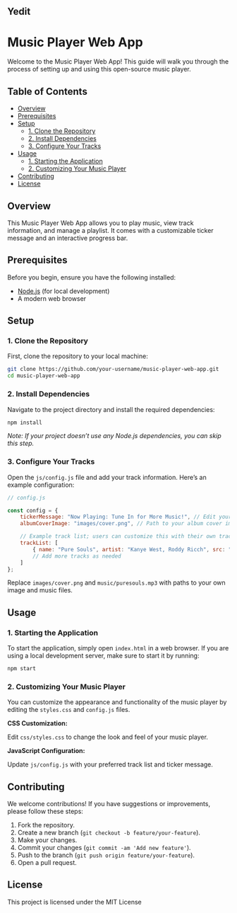 Yedit
---

# Music Player Web App

Welcome to the Music Player Web App! This guide will walk you through the process of setting up and using this open-source music player.

## Table of Contents

- [Overview](#overview)
- [Prerequisites](#prerequisites)
- [Setup](#setup)
  - [1. Clone the Repository](#1-clone-the-repository)
  - [2. Install Dependencies](#2-install-dependencies)
  - [3. Configure Your Tracks](#3-configure-your-tracks)
- [Usage](#usage)
  - [1. Starting the Application](#1-starting-the-application)
  - [2. Customizing Your Music Player](#2-customizing-your-music-player)
- [Contributing](#contributing)
- [License](#license)

## Overview

This Music Player Web App allows you to play music, view track information, and manage a playlist. It comes with a customizable ticker message and an interactive progress bar.

## Prerequisites

Before you begin, ensure you have the following installed:

- [Node.js](https://nodejs.org/) (for local development)
- A modern web browser

## Setup

### 1. Clone the Repository

First, clone the repository to your local machine:

```bash
git clone https://github.com/your-username/music-player-web-app.git
cd music-player-web-app
```

### 2. Install Dependencies

Navigate to the project directory and install the required dependencies:

```bash
npm install
```

*Note: If your project doesn’t use any Node.js dependencies, you can skip this step.*

### 3. Configure Your Tracks

Open the `js/config.js` file and add your track information. Here’s an example configuration:

```javascript
// config.js

const config = {
    tickerMessage: "Now Playing: Tune In for More Music!", // Edit your ticker message
    albumCoverImage: "images/cover.png", // Path to your album cover image

    // Example track list; users can customize this with their own tracks
    trackList: [
        { name: "Pure Souls", artist: "Kanye West, Roddy Ricch", src: "music/puresouls.mp3" }
        // Add more tracks as needed
    ]
};
```

Replace `images/cover.png` and `music/puresouls.mp3` with paths to your own image and music files.

## Usage

### 1. Starting the Application

To start the application, simply open `index.html` in a web browser. If you are using a local development server, make sure to start it by running:

```bash
npm start
```

### 2. Customizing Your Music Player

You can customize the appearance and functionality of the music player by editing the `styles.css` and `config.js` files.

**CSS Customization:**

Edit `css/styles.css` to change the look and feel of your music player.

**JavaScript Configuration:**

Update `js/config.js` with your preferred track list and ticker message.

## Contributing

We welcome contributions! If you have suggestions or improvements, please follow these steps:

1. Fork the repository.
2. Create a new branch (`git checkout -b feature/your-feature`).
3. Make your changes.
4. Commit your changes (`git commit -am 'Add new feature'`).
5. Push to the branch (`git push origin feature/your-feature`).
6. Open a pull request.

## License

This project is licensed under the MIT License 